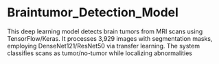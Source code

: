 # Braintumor_Detection_Model
This deep learning model detects brain tumors from MRI scans using TensorFlow/Keras. It processes 3,929 images with segmentation masks, employing DenseNet121/ResNet50 via transfer learning. The system classifies scans as tumor/no-tumor while localizing abnormalities

